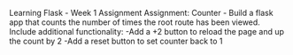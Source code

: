 Learning Flask - Week 1 Assignment
Assignment: Counter - Build a flask app that counts the number of times the root route has been viewed. Include additional functionality:
-Add a +2 button to reload the page and up the count by 2
-Add a reset button to set counter back to 1